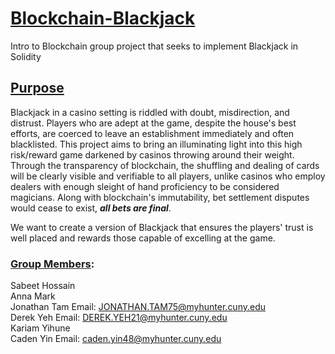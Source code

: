 # <ins>**Blockchain-Blackjack**</ins>
Intro to Blockchain group project that seeks to implement Blackjack in Solidity

## <ins>Purpose</ins>
Blackjack in a casino setting is riddled with doubt, misdirection, and distrust. Players who are adept at the game, despite the house's best efforts, are coerced to leave an establishment immediately and often blacklisted. 
This project aims to bring an illuminating light into this high risk/reward game darkened by casinos throwing around their weight.
Through the transparency of blockchain, the shuffling and dealing of cards will be clearly visible and verifiable to all players, unlike casinos who employ dealers with enough sleight of hand proficiency to be considered magicians.
Along with blockchain's immutability, bet settlement disputes would cease to exist, ***all bets are final***.

We want to create a version of Blackjack that ensures the players' trust is well placed and rewards those capable of excelling at the game.

### <ins>Group Members</ins>:
Sabeet Hossain<br>
Anna Mark<br>
Jonathan Tam  Email: JONATHAN.TAM75@myhunter.cuny.edu <br>
Derek Yeh Email: DEREK.YEH21@myhunter.cuny.edu <br>
Kariam Yihune<br>
Caden Yin Email: caden.yin48@myhunter.cuny.edu<br>
